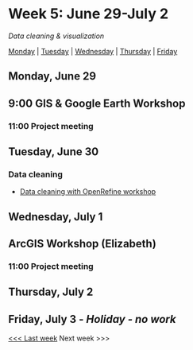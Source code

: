 # Week 5: June 29-July 2

*Data cleaning & visualization*

[Monday](#monday-june-29) | [Tuesday](#tuesday-june-30) | [Wednesday](#wednesday-july-1) | [Thursday](#thursday-july-2) | [Friday](#friday-june-26)

## Monday, June 29

## 9:00 GIS & Google Earth Workshop

### 11:00 Project meeting

## Tuesday, June 30

### Data cleaning
- [Data cleaning with OpenRefine workshop](https://github.com/tri-cods/tidy-data)

## Wednesday, July 1

## ArcGIS Workshop (Elizabeth)

### 11:00 Project meeting

## Thursday, July 2

## Friday, July 3 - *Holiday - no work*

[<<< Last week](/4-data.md) Next week >>>
